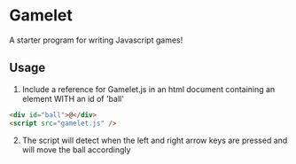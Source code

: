 # Gamelet

A starter program for writing Javascript games!

## Usage

1. Include a reference for Gamelet.js in an html document containing an element WITH an id of 'ball'

```html
<div id="ball">@</div>
<script src="gamelet.js" />
```

2. The script will detect when the left and right arrow keys are pressed and will move the ball accordingly
